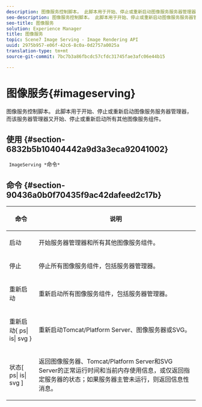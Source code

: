 ```yaml
---
description: 图像服务控制脚本。 此脚本用于开始、停止或重新启动图像服务服务器管理器，而该服务器管理器又开始、停止或重新启动所有其他图像服务组件。
seo-description: 图像服务控制脚本。 此脚本用于开始、停止或重新启动图像服务服务器管理器，而该服务器管理器又开始、停止或重新启动所有其他图像服务组件。
seo-title: 图像服务
solution: Experience Manager
title: 图像服务
topic: Scene7 Image Serving - Image Rendering API
uuid: 2975b957-e06f-42c6-8c0a-0d2757a0025a
translation-type: tm+mt
source-git-commit: 7bc7b3a86fbcdc57cfdc31745fae3afc06e44b15

---
```



# 图像服务{#imageserving}

图像服务控制脚本。 此脚本用于开始、停止或重新启动图像服务服务器管理器，而该服务器管理器又开始、停止或重新启动所有其他图像服务组件。

## 使用 {#section-6832b5b10404442a9d3a3eca92041002}

` ImageServing *`命令`*`

## 命令 {#section-90436a0b0f70435f9ac42dafeed2c17b}

<table id="table_692C6A043F9747C88929FF20373EC88C"> 
 <thead> 
  <tr> 
   <th colname="col1" class="entry"> <p>命令 </p> </th> 
   <th colname="col2" class="entry"> <p>说明 </p> </th> 
  </tr> 
 </thead>
 <tbody> 
  <tr> 
   <td colname="col1"> <p> <span class="codeph"> 启动 </span> </p> </td> 
   <td colname="col2"> <p> 开始服务器管理器和所有其他图像服务组件。 </p> </td> 
  </tr> 
  <tr> 
   <td colname="col1"> <p> <span class="codeph"> 停止 </span> </p> </td> 
   <td colname="col2"> <p> 停止所有图像服务组件，包括服务器管理器。 </p> </td> 
  </tr> 
  <tr> 
   <td colname="col1"> <p> <span class="codeph"> 重新启动 </span> </p> </td> 
   <td colname="col2"> <p>重新启动所有图像服务组件，包括服务器管理器。 </p> </td> 
  </tr> 
  <tr> 
   <td colname="col1"> <p> <span class="codeph"> 重新启动{ ps| is| svg } </span> </p> </td> 
   <td colname="col2"> <p> 重新启动Tomcat/Platform Server、图像服务器或SVG。 </p> </td> 
  </tr> 
  <tr> 
   <td colname="col1"> <p> <span class="codeph"> 状态[ ps| is| svg ] </span> </p> </td> 
   <td colname="col2"> <p>返回图像服务器、Tomcat/Platform Server和SVG Server的正常运行时间和当前内存使用信息，或仅返回指定服务器的状态；如果服务器主管未运行，则返回信息性消息。 </p> </td> 
  </tr> 
 </tbody> 
</table>

